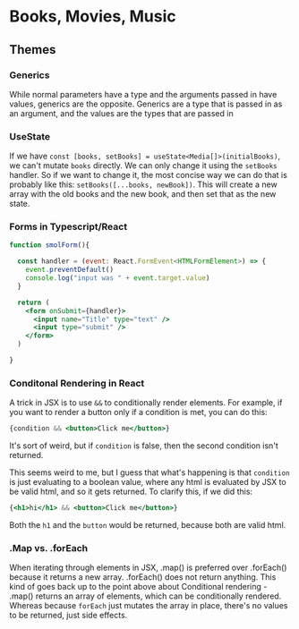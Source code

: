 # Books, Movies, Music
## Themes
### Generics
While normal parameters have a type and the arguments passed in have values, generics are the opposite. Generics are a type that is passed in as an argument, and the values are the types that are passed in

### UseState
If we have `const [books, setBooks] = useState<Media[]>(initialBooks)`, we can't mutate `books` directly. We can only change it using the `setBooks` handler. So if we want to change it, the most concise way we can do that is probably like this: `setBooks([...books, newBook])`. This will create a new array with the old books and the new book, and then set that as the new state.

### Forms in Typescript/React
```jsx
function smolForm(){

  const handler = (event: React.FormEvent<HTMLFormElement>) => {
    event.preventDefault()
    console.log("input was " + event.target.value)
  }

  return (
    <form onSubmit={handler}>
      <input name="Title" type="text" />
      <input type="submit" />
    </form>
  )

}
```

### Conditonal Rendering in React
A trick in JSX is to use `&&` to conditionally render elements. For example, if you want to render a button only if a condition is met, you can do this:
```jsx
{condition && <button>Click me</button>}
```

It's sort of weird, but if `condition` is false, then the second condition isn't returned.

This seems weird to me, but I guess that what's happening is that `condition` is just evaluating to a boolean value, where any html is evaluated by JSX to be valid html, and so it gets returned. To clarify this, if we did this:

```jsx
{<h1>hi</h1> && <button>Click me</button>}
```

Both the `h1` and the `button` would be returned, because both are valid html.

### .Map vs. .forEach
When iterating through elements in JSX, .map() is preferred over .forEach() because it returns a new array. .forEach() does not return anything. This kind of goes back up to the point above about Conditional rendering -  .map() returns an array of elements, which can be conditionally rendered. Whereas because `forEach` just mutates the array in place, there's no values to be returned, just side effects.